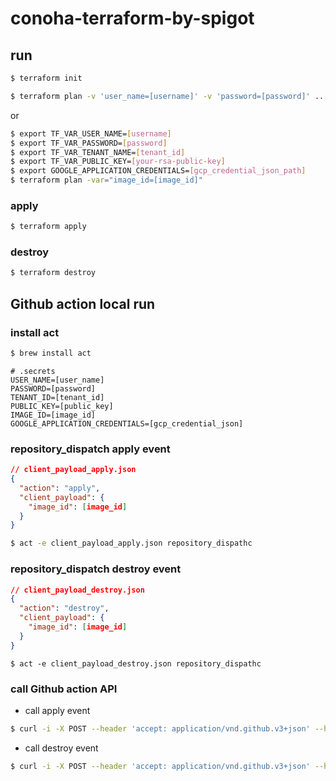 # conoha-terraform-by-spigot

## run
```bash
$ terraform init
```

```bash
$ terraform plan -v 'user_name=[username]' -v 'password=[password]' ....
```
or
```bash
$ export TF_VAR_USER_NAME=[username]
$ export TF_VAR_PASSWORD=[password]
$ export TF_VAR_TENANT_NAME=[tenant_id]
$ export TF_VAR_PUBLIC_KEY=[your-rsa-public-key]
$ export GOOGLE_APPLICATION_CREDENTIALS=[gcp_credential_json_path]
$ terraform plan -var="image_id=[image_id]"
```

### apply
```bash
$ terraform apply
```
### destroy
```bash
$ terraform destroy
```

## Github action local run

### install act
```bash
$ brew install act
```

```env
# .secrets 
USER_NAME=[user_name]
PASSWORD=[password]
TENANT_ID=[tenant_id]
PUBLIC_KEY=[public_key]
IMAGE_ID=[image_id]
GOOGLE_APPLICATION_CREDENTIALS=[gcp_credential_json]
```

### repository_dispatch apply event
```json
// client_payload_apply.json
{
  "action": "apply",
  "client_payload": {
    "image_id": [image_id]
  }
}
```

```bash
$ act -e client_payload_apply.json repository_dispathc
```

### repository_dispatch destroy event
```json
// client_payload_destroy.json
{
  "action": "destroy",
  "client_payload": {
    "image_id": [image_id]
  }
}
```

```
$ act -e client_payload_destroy.json repository_dispathc 
```

### call Github action API
* call apply event
```bash
$ curl -i -X POST --header 'accept: application/vnd.github.v3+json' --header 'authorization: Bearer [token]' --data '{"event_type": "apply", "client_payload": {"image_id": "[image_id]"}}' https://api.github.com/repos/t1732/conoha-terraform-by-spigot/dispatches
```
* call destroy event
```bash
$ curl -i -X POST --header 'accept: application/vnd.github.v3+json' --header 'authorization: Bearer [token]' --data '{"event_type": "destroy", "client_payload": {"image_id": "[image_id]"}}' https://api.github.com/repos/t1732/conoha-terraform-by-spigot/dispatches
```
